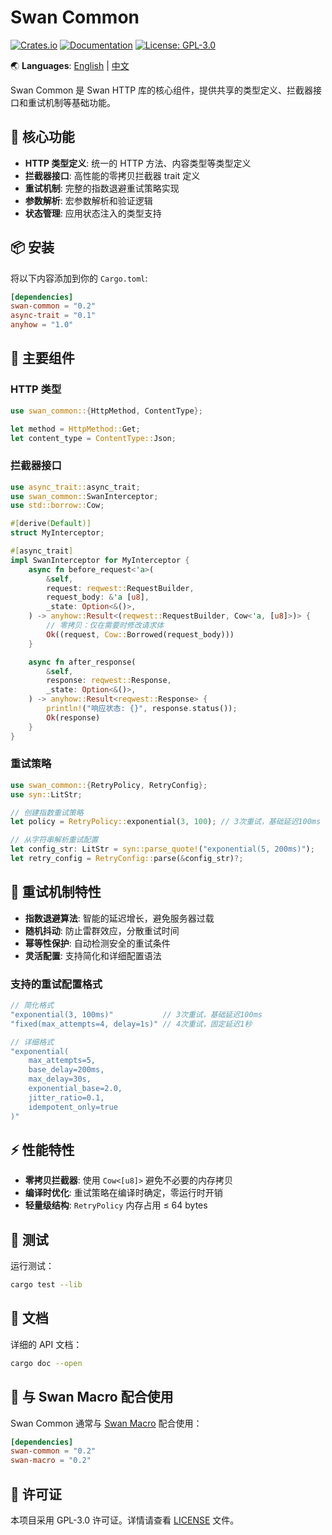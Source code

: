 # Swan Common

[![Crates.io](https://img.shields.io/crates/v/swan-common.svg)](https://crates.io/crates/swan-common)
[![Documentation](https://docs.rs/swan-common/badge.svg)](https://docs.rs/swan-common)
[![License: GPL-3.0](https://img.shields.io/badge/License-GPL--3.0-blue.svg)](https://opensource.org/licenses/GPL-3.0)

🌏 **Languages**: [English](README.md) | [中文](README_CN.md)

Swan Common 是 Swan HTTP 库的核心组件，提供共享的类型定义、拦截器接口和重试机制等基础功能。

## 🌟 核心功能

- **HTTP 类型定义**: 统一的 HTTP 方法、内容类型等类型定义
- **拦截器接口**: 高性能的零拷贝拦截器 trait 定义
- **重试机制**: 完整的指数退避重试策略实现
- **参数解析**: 宏参数解析和验证逻辑
- **状态管理**: 应用状态注入的类型支持

## 📦 安装

将以下内容添加到你的 `Cargo.toml`:

```toml
[dependencies]
swan-common = "0.2"
async-trait = "0.1"
anyhow = "1.0"
```

## 🔧 主要组件

### HTTP 类型

```rust
use swan_common::{HttpMethod, ContentType};

let method = HttpMethod::Get;
let content_type = ContentType::Json;
```

### 拦截器接口

```rust
use async_trait::async_trait;
use swan_common::SwanInterceptor;
use std::borrow::Cow;

#[derive(Default)]
struct MyInterceptor;

#[async_trait]
impl SwanInterceptor for MyInterceptor {
    async fn before_request<'a>(
        &self,
        request: reqwest::RequestBuilder,
        request_body: &'a [u8],
        _state: Option<&()>,
    ) -> anyhow::Result<(reqwest::RequestBuilder, Cow<'a, [u8]>)> {
        // 零拷贝：仅在需要时修改请求体
        Ok((request, Cow::Borrowed(request_body)))
    }

    async fn after_response(
        &self,
        response: reqwest::Response,
        _state: Option<&()>,
    ) -> anyhow::Result<reqwest::Response> {
        println!("响应状态: {}", response.status());
        Ok(response)
    }
}
```

### 重试策略

```rust
use swan_common::{RetryPolicy, RetryConfig};
use syn::LitStr;

// 创建指数重试策略
let policy = RetryPolicy::exponential(3, 100); // 3次重试，基础延迟100ms

// 从字符串解析重试配置
let config_str: LitStr = syn::parse_quote!("exponential(5, 200ms)");
let retry_config = RetryConfig::parse(&config_str)?;
```

## 🔄 重试机制特性

- **指数退避算法**: 智能的延迟增长，避免服务器过载
- **随机抖动**: 防止雷群效应，分散重试时间  
- **幂等性保护**: 自动检测安全的重试条件
- **灵活配置**: 支持简化和详细配置语法

### 支持的重试配置格式

```rust
// 简化格式
"exponential(3, 100ms)"           // 3次重试，基础延迟100ms
"fixed(max_attempts=4, delay=1s)" // 4次重试，固定延迟1秒

// 详细格式
"exponential(
    max_attempts=5,
    base_delay=200ms,
    max_delay=30s,
    exponential_base=2.0,
    jitter_ratio=0.1,
    idempotent_only=true
)"
```

## ⚡ 性能特性

- **零拷贝拦截器**: 使用 `Cow<[u8]>` 避免不必要的内存拷贝
- **编译时优化**: 重试策略在编译时确定，零运行时开销
- **轻量级结构**: `RetryPolicy` 内存占用 ≤ 64 bytes

## 🧪 测试

运行测试：

```bash
cargo test --lib
```

## 📖 文档

详细的 API 文档：

```bash
cargo doc --open
```

## 🤝 与 Swan Macro 配合使用

Swan Common 通常与 [Swan Macro](https://crates.io/crates/swan-macro) 配合使用：

```toml
[dependencies]
swan-common = "0.2"
swan-macro = "0.2"
```

## 📄 许可证

本项目采用 GPL-3.0 许可证。详情请查看 [LICENSE](../LICENSE) 文件。